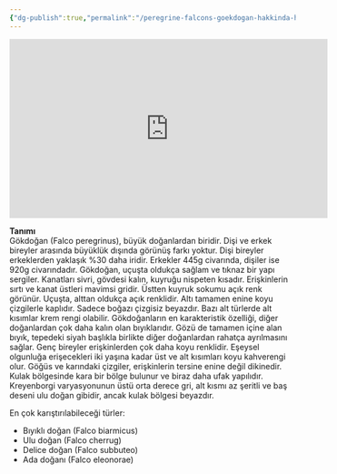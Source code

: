 ```yaml
---
{"dg-publish":true,"permalink":"/peregrine-falcons-goekdogan-hakkinda-hersey/06-goekdogan-tanimi/"}
---
```



<iframe width="560" height="315" src="https://www.youtube.com/embed/eSw99MhVyYo?si=TASy7gxzrOqdK1Pq" title="YouTube video player" frameborder="0" allow="accelerometer; autoplay; clipboard-write; encrypted-media; gyroscope; picture-in-picture; web-share" referrerpolicy="strict-origin-when-cross-origin" allowfullscreen></iframe>



**Tanımı**  
Gökdoğan (Falco peregrinus), büyük doğanlardan biridir. Dişi ve erkek bireyler arasında büyüklük dışında görünüş farkı yoktur. Dişi bireyler erkeklerden yaklaşık %30 daha iridir. Erkekler 445g civarında, dişiler ise 920g civarındadır. Gökdoğan, uçuşta oldukça sağlam ve tıknaz bir yapı sergiler. Kanatları sivri, gövdesi kalın, kuyruğu nispeten kısadır. Erişkinlerin sırtı ve kanat üstleri mavimsi gridir. Üstten kuyruk sokumu açık renk görünür. Uçuşta, alttan oldukça açık renklidir. Altı tamamen enine koyu çizgilerle kaplıdır. Sadece boğazı çizgisiz beyazdır. Bazı alt türlerde alt kısımlar krem rengi olabilir. Gökdoğanların en karakteristik özelliği, diğer doğanlardan çok daha kalın olan bıyıklarıdır. Gözü de tamamen içine alan bıyık, tepedeki siyah başlıkla birlikte diğer doğanlardan rahatça ayrılmasını sağlar. Genç bireyler erişkinlerden çok daha koyu renklidir. Eşeysel olgunluğa erişecekleri iki yaşına kadar üst ve alt kısımları koyu kahverengi olur. Göğüs ve karındaki çizgiler, erişkinlerin tersine enine değil dikinedir. Kulak bölgesinde kara bir bölge bulunur ve biraz daha ufak yapılıdır. Kreyenborgi varyasyonunun üstü orta derece gri, alt kısmı az şeritli ve baş deseni ulu doğan gibidir, ancak kulak bölgesi beyazdır.

En çok karıştırılabileceği türler:  
- Bıyıklı doğan (Falco biarmicus)  
- Ulu doğan (Falco cherrug)  
- Delice doğan (Falco subbuteo)  
- Ada doğanı (Falco eleonorae)  